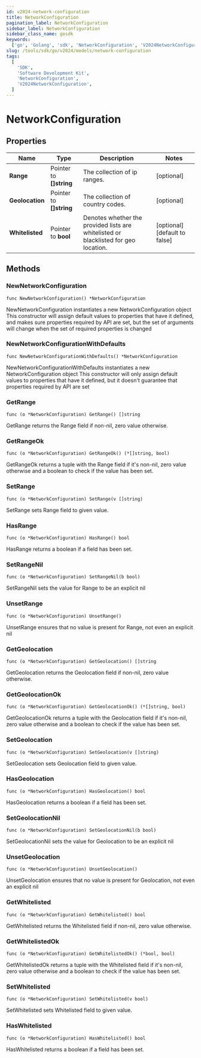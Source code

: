```yaml
---
id: v2024-network-configuration
title: NetworkConfiguration
pagination_label: NetworkConfiguration
sidebar_label: NetworkConfiguration
sidebar_class_name: gosdk
keywords:
  ['go', 'Golang', 'sdk', 'NetworkConfiguration', 'V2024NetworkConfiguration']
slug: /tools/sdk/go/v2024/models/network-configuration
tags:
  [
    'SDK',
    'Software Development Kit',
    'NetworkConfiguration',
    'V2024NetworkConfiguration',
  ]
---
```


# NetworkConfiguration

## Properties

| Name | Type | Description | Notes |
| --- | --- | --- | --- |
| **Range** | Pointer to **[]string** | The collection of ip ranges. | [optional] |
| **Geolocation** | Pointer to **[]string** | The collection of country codes. | [optional] |
| **Whitelisted** | Pointer to **bool** | Denotes whether the provided lists are whitelisted or blacklisted for geo location. | [optional] [default to false] |

## Methods

### NewNetworkConfiguration

`func NewNetworkConfiguration() *NetworkConfiguration`

NewNetworkConfiguration instantiates a new NetworkConfiguration object This constructor will assign default values to properties that have it defined, and makes sure properties required by API are set, but the set of arguments will change when the set of required properties is changed

### NewNetworkConfigurationWithDefaults

`func NewNetworkConfigurationWithDefaults() *NetworkConfiguration`

NewNetworkConfigurationWithDefaults instantiates a new NetworkConfiguration object This constructor will only assign default values to properties that have it defined, but it doesn't guarantee that properties required by API are set

### GetRange

`func (o *NetworkConfiguration) GetRange() []string`

GetRange returns the Range field if non-nil, zero value otherwise.

### GetRangeOk

`func (o *NetworkConfiguration) GetRangeOk() (*[]string, bool)`

GetRangeOk returns a tuple with the Range field if it's non-nil, zero value otherwise and a boolean to check if the value has been set.

### SetRange

`func (o *NetworkConfiguration) SetRange(v []string)`

SetRange sets Range field to given value.

### HasRange

`func (o *NetworkConfiguration) HasRange() bool`

HasRange returns a boolean if a field has been set.

### SetRangeNil

`func (o *NetworkConfiguration) SetRangeNil(b bool)`

SetRangeNil sets the value for Range to be an explicit nil

### UnsetRange

`func (o *NetworkConfiguration) UnsetRange()`

UnsetRange ensures that no value is present for Range, not even an explicit nil

### GetGeolocation

`func (o *NetworkConfiguration) GetGeolocation() []string`

GetGeolocation returns the Geolocation field if non-nil, zero value otherwise.

### GetGeolocationOk

`func (o *NetworkConfiguration) GetGeolocationOk() (*[]string, bool)`

GetGeolocationOk returns a tuple with the Geolocation field if it's non-nil, zero value otherwise and a boolean to check if the value has been set.

### SetGeolocation

`func (o *NetworkConfiguration) SetGeolocation(v []string)`

SetGeolocation sets Geolocation field to given value.

### HasGeolocation

`func (o *NetworkConfiguration) HasGeolocation() bool`

HasGeolocation returns a boolean if a field has been set.

### SetGeolocationNil

`func (o *NetworkConfiguration) SetGeolocationNil(b bool)`

SetGeolocationNil sets the value for Geolocation to be an explicit nil

### UnsetGeolocation

`func (o *NetworkConfiguration) UnsetGeolocation()`

UnsetGeolocation ensures that no value is present for Geolocation, not even an explicit nil

### GetWhitelisted

`func (o *NetworkConfiguration) GetWhitelisted() bool`

GetWhitelisted returns the Whitelisted field if non-nil, zero value otherwise.

### GetWhitelistedOk

`func (o *NetworkConfiguration) GetWhitelistedOk() (*bool, bool)`

GetWhitelistedOk returns a tuple with the Whitelisted field if it's non-nil, zero value otherwise and a boolean to check if the value has been set.

### SetWhitelisted

`func (o *NetworkConfiguration) SetWhitelisted(v bool)`

SetWhitelisted sets Whitelisted field to given value.

### HasWhitelisted

`func (o *NetworkConfiguration) HasWhitelisted() bool`

HasWhitelisted returns a boolean if a field has been set.

